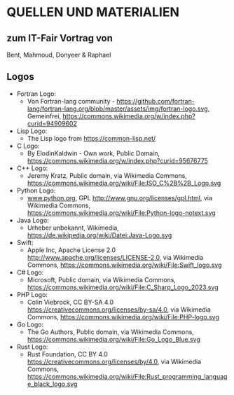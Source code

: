 # QUELLEN UND MATERIALIEN
## zum IT-Fair Vortrag von
Bent, Mahmoud, Donyeer & Raphael

## Logos
- Fortran Logo:
	- Von Fortran-lang community - https://github.com/fortran-lang/fortran-lang.org/blob/master/assets/img/fortran-logo.svg, Gemeinfrei, https://commons.wikimedia.org/w/index.php?curid=94909602
- Lisp Logo:
	- The Lisp logo from https://common-lisp.net/
- C Logo:
	- By ElodinKaldwin - Own work, Public Domain, https://commons.wikimedia.org/w/index.php?curid=95676775
- C++ Logo:
	- Jeremy Kratz, Public domain, via Wikimedia Commons, https://commons.wikimedia.org/wiki/File:ISO_C%2B%2B_Logo.svg
- Python Logo:
	- www.python.org, GPL <http://www.gnu.org/licenses/gpl.html>, via Wikimedia Commons, https://commons.wikimedia.org/wiki/File:Python-logo-notext.svg
- Java Logo:
	- Urheber unbekannt, Wikimedia, https://de.wikipedia.org/wiki/Datei:Java-Logo.svg
- Swift:
	- Apple Inc, Apache License 2.0 <http://www.apache.org/licenses/LICENSE-2.0>, via Wikimedia Commons, https://commons.wikimedia.org/wiki/File:Swift_logo.svg
- C# Logo:
	- Microsoft, Public domain, via Wikimedia Commons, https://commons.wikimedia.org/wiki/File:C_Sharp_Logo_2023.svg
- PHP Logo:
	- Colin Viebrock, CC BY-SA 4.0 <https://creativecommons.org/licenses/by-sa/4.0>, via Wikimedia Commons, https://commons.wikimedia.org/wiki/File:PHP-logo.svg
- Go Logo:
	- The Go Authors, Public domain, via Wikimedia Commons, https://commons.wikimedia.org/wiki/File:Go_Logo_Blue.svg
- Rust Logo:
	- Rust Foundation, CC BY 4.0 <https://creativecommons.org/licenses/by/4.0>, via Wikimedia Commons, https://commons.wikimedia.org/wiki/File:Rust_programming_language_black_logo.svg
